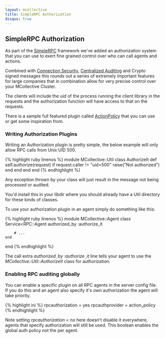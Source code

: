 ```yaml
---
layout: mcollective
title: SimpleRPC Authorization
disqus: true
---
```

[SimpleRPCIntroduction]: index.html
[SecurityWithActiveMQ]: http://code.google.com/p/mcollective/wiki/SecurityWithActiveMQ
[SimpleRPCAuditing]: http://code.google.com/p/mcollective/wiki/SimpleRPCAuditing
[ActionPolicy]: http://code.google.com/p/mcollective-plugins/wiki/ActionPolicy

SimpleRPC Authorization
-----------------------

As part of the [SimpleRPC][SimpleRPCIntroduction] framework we've added an authorization system that you can use to exert fine grained control over who can call agents and actions.

Combined with [Connection Security][SecurityWithActiveMQ], [Centralized Auditing][SimpleRPCAuditing] and Crypto signed messages this rounds out a series of extremely important features for large companies that in combination allow for very precise control over your MCollective Cluster.

The clients will include the _uid_ of the process running the client library in the requests and the authorization function will have access to that on the requests.

There is a sample full featured plugin called [ActionPolicy] that you can use or get some inspiration from.

### Writing Authorization Plugins

Writing an Authorization plugin is pretty simple, the below example will only allow RPC calls from Unix UID 500.

{% highlight ruby linenos %}
module MCollective::Util
    class AuthorizeIt
        def self.authorize(request)
            if request.caller != "uid=500"
                raise("Not authorized")
            end
        end
    end
end
{% endhighlight %}

Any exception thrown by your class will just result in the message not being processed or audited.

You'd install this in your libdir where you should already have a Util directory for these kinds of classes.

To use your authorization plugin in an agent simply do something like this:

{% highlight ruby linenos %}
module MCollective::Agent
    class Service<RPC::Agent
        authorized_by :authorize_it
         
        # ...
    end
end
{% endhighlight %}

The call extra _authorized`_`by :authorize`_`it_ line tells your agent to use the _MCollective::Util::AuthorizeIt_ class for authorization.
 
### Enabling RPC auditing globally
You can enable a specific plugin on all RPC agents in the server config file.  If you do this and an agent also specify it's own authorization the agent will take priority.

{% highlight ini %}
rpcauthorization = yes
rpcauthprovider = action_policy
{% endhighlight %}

Note setting _rpcauthorization = no_ here doesn't disable it everywhere, agents that specify authorization will still be used.  This boolean enables the global auth policy not the per agent.
